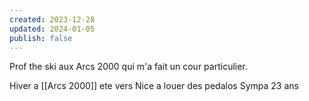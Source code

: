 ```yaml
---
created: 2023-12-28
updated: 2024-01-05
publish: false
---
```



Prof the ski aux Arcs 2000 qui m'a fait un cour particulier.

Hiver a [[Arcs 2000]] ete vers Nice a louer des pedalos 
Sympa
23 ans


